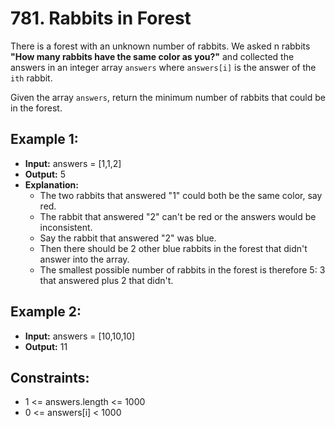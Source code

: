 # 781. Rabbits in Forest

There is a forest with an unknown number of rabbits. We asked n rabbits **"How many rabbits have the same color as you?"** and collected the answers in an integer array `answers` where `answers[i]` is the answer of the `ith` rabbit.

Given the array `answers`, return the minimum number of rabbits that could be in the forest.

## Example 1:

- **Input:** answers = [1,1,2]
- **Output:** 5
- **Explanation:**
    - The two rabbits that answered "1" could both be the same color, say red.
    - The rabbit that answered "2" can't be red or the answers would be inconsistent.
    - Say the rabbit that answered "2" was blue.
    - Then there should be 2 other blue rabbits in the forest that didn't answer into the array.
    - The smallest possible number of rabbits in the forest is therefore 5: 3 that answered plus 2 that didn't.

## Example 2:

- **Input:** answers = [10,10,10]
- **Output:** 11
 

## Constraints:

- 1 <= answers.length <= 1000
- 0 <= answers[i] < 1000